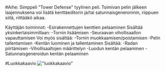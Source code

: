 #Aihe:
Simppeli "Tower Defense" tyylinen peli. Toimivan pelin jälkeen laajennuksena voi lisätä kenttäeditorin ja/tai satunnaisgeneroinnin, riippuen siitä, riittääkö aikaa.

Käyttäjän toiminnot:
-Esirakennettujen kenttien pelaaminen
	Sisältää yksinkertaisimmillaan:
	-Tornin lisäämisen
	-Seuraavan vihollisaallon vapauttamisen
	Voi myös sisältää:
	-Tornin muokkaamisen/poistamisen
	-Pelin tallentamisen
-Kentän luominen ja tallentaminen
	Sisältää:
	-Radan piirtämisen
	-Vihollisaaltojen määrittelyn
-Luodun kentän pelaaminen
-Satunnaisgeneroidun kentän pelaaminen

#Luokkakaavio
!["luokkakaavio"](/kaaviot/Luokkakaavio_vk2.png)
